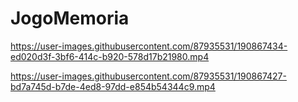 # JogoMemoria


https://user-images.githubusercontent.com/87935531/190867434-ed020d3f-3bf6-414c-b920-578d17b21980.mp4




https://user-images.githubusercontent.com/87935531/190867427-bd7a745d-b7de-4ed8-97dd-e854b54344c9.mp4

